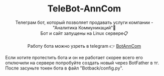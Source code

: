 <h1 align="center">TeleBot-AnnCom</h1>
<p align="center">
Телеграм бот, который позволяет продавать услуги компании - "Аналитика Коммуникаций"💼<br>
Бот и сайт запущены на Linux сервере📋<br><br>
Работу бота можно узреть в telegram 👉 <a href="https://t.me/practicIST_bot" target="_blank">BotAnnCom</a>
</p>

Если хотите протестить бота и он не работает скорее всего его отключили на сервере попробуйте создать новый через BotFather в тг. После засуньте токен бота в файл "Botback/config.py".
